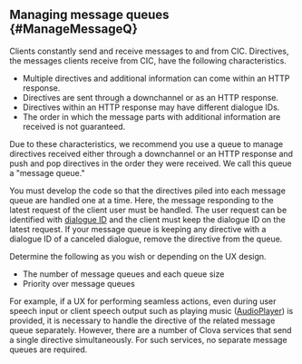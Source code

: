 ## Managing message queues {#ManageMessageQ}

Clients constantly send and receive messages to and from CIC. Directives, the messages clients receive from CIC, have the following characteristics.
* Multiple directives and additional information can come within an HTTP response.
* Directives are sent through a downchannel or as an HTTP response.
* Directives within an HTTP response may have different dialogue IDs.
* The order in which the message parts with additional information are received is not guaranteed.

Due to these characteristics, we recommend you use a queue to manage directives received either through a downchannel or an HTTP response and push and pop directives in the order they were received. We call this queue a "message queue."

You must develop the code so that the directives piled into each message queue are handled one at a time. Here, the message responding to the latest request of the client user must be handled. The user request can be identified with [dialogue ID](/CIC/CIC_Overview.md#DialogModel) and the client must keep the dialogue ID on the latest request. If your message queue is keeping any directive with a dialogue ID of a canceled dialogue, remove the directive from the queue.

Determine the following as you wish or depending on the UX design.
* The number of message queues and each queue size
* Priority over message queues

For example, if a UX for performing seamless actions, even during user speech input or client speech output such as playing music ([AudioPlayer](/CIC/References/CICInterface/AudioPlayer.md)) is provided, it is necessary to handle the directive of the related message queue separately. However, there are a number of Clova services that send a single directive simultaneously. For such services, no separate message queues are required.
